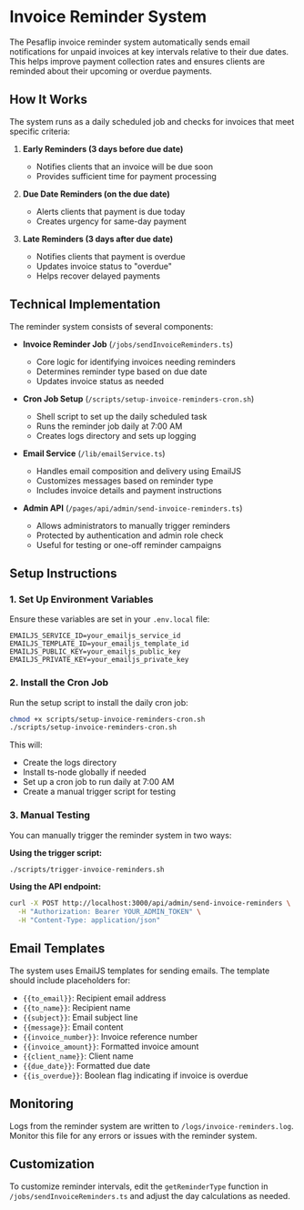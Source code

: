 # Invoice Reminder System

The Pesaflip invoice reminder system automatically sends email notifications for unpaid invoices at key intervals relative to their due dates. This helps improve payment collection rates and ensures clients are reminded about their upcoming or overdue payments.

## How It Works

The system runs as a daily scheduled job and checks for invoices that meet specific criteria:

1. **Early Reminders (3 days before due date)**
   - Notifies clients that an invoice will be due soon
   - Provides sufficient time for payment processing

2. **Due Date Reminders (on the due date)**
   - Alerts clients that payment is due today
   - Creates urgency for same-day payment

3. **Late Reminders (3 days after due date)**
   - Notifies clients that payment is overdue
   - Updates invoice status to "overdue"
   - Helps recover delayed payments

## Technical Implementation

The reminder system consists of several components:

- **Invoice Reminder Job** (`/jobs/sendInvoiceReminders.ts`)
  - Core logic for identifying invoices needing reminders
  - Determines reminder type based on due date
  - Updates invoice status as needed

- **Cron Job Setup** (`/scripts/setup-invoice-reminders-cron.sh`)
  - Shell script to set up the daily scheduled task
  - Runs the reminder job daily at 7:00 AM
  - Creates logs directory and sets up logging

- **Email Service** (`/lib/emailService.ts`)
  - Handles email composition and delivery using EmailJS
  - Customizes messages based on reminder type
  - Includes invoice details and payment instructions

- **Admin API** (`/pages/api/admin/send-invoice-reminders.ts`)
  - Allows administrators to manually trigger reminders
  - Protected by authentication and admin role check
  - Useful for testing or one-off reminder campaigns

## Setup Instructions

### 1. Set Up Environment Variables

Ensure these variables are set in your `.env.local` file:

```
EMAILJS_SERVICE_ID=your_emailjs_service_id
EMAILJS_TEMPLATE_ID=your_emailjs_template_id
EMAILJS_PUBLIC_KEY=your_emailjs_public_key
EMAILJS_PRIVATE_KEY=your_emailjs_private_key
```

### 2. Install the Cron Job

Run the setup script to install the daily cron job:

```bash
chmod +x scripts/setup-invoice-reminders-cron.sh
./scripts/setup-invoice-reminders-cron.sh
```

This will:
- Create the logs directory
- Install ts-node globally if needed
- Set up a cron job to run daily at 7:00 AM
- Create a manual trigger script for testing

### 3. Manual Testing

You can manually trigger the reminder system in two ways:

**Using the trigger script:**
```bash
./scripts/trigger-invoice-reminders.sh
```

**Using the API endpoint:**
```bash
curl -X POST http://localhost:3000/api/admin/send-invoice-reminders \
  -H "Authorization: Bearer YOUR_ADMIN_TOKEN" \
  -H "Content-Type: application/json"
```

## Email Templates

The system uses EmailJS templates for sending emails. The template should include placeholders for:

- `{{to_email}}`: Recipient email address
- `{{to_name}}`: Recipient name
- `{{subject}}`: Email subject line
- `{{message}}`: Email content
- `{{invoice_number}}`: Invoice reference number
- `{{invoice_amount}}`: Formatted invoice amount
- `{{client_name}}`: Client name
- `{{due_date}}`: Formatted due date
- `{{is_overdue}}`: Boolean flag indicating if invoice is overdue

## Monitoring

Logs from the reminder system are written to `/logs/invoice-reminders.log`. Monitor this file for any errors or issues with the reminder system.

## Customization

To customize reminder intervals, edit the `getReminderType` function in `/jobs/sendInvoiceReminders.ts` and adjust the day calculations as needed. 